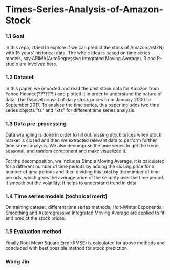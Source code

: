 # Times-Series-Analysis-of-Amazon-Stock

### 1.1 Goal
In this repo, I tried to explore if we can predict the stock of Amazon(AMZN) with 15 years' historical data. The whole idea is based on time series models, say ARIMA(AutoRegressive Integrated Moving Average). R and R-studio are involved here.

### 1.2 Dataset
In this paper, we imported and read the past stock data for Amazon from Yahoo Finance(??????!!) and plotted it in order to understand the nature of data. The Dataset consist of daily stock prices from January 2000 to September 2017. To analyse the time series, this paper includes two time series objects "ts" and "xts" for different time series analysis.

### 1.3 Data pre-processing
Data wrangling is done in order to fill out missing stock prices when stock market is closed and then we extracted relevant data to perform further time series analysis. We also decompose the time series to get the trend, seasonal, and random component and make visualized it.

For the decomposition, we includes Simple Moving Average, it is calculated for a different number of time periods by adding the closing price for a number of time periods and then dividing this total by the number of time periods, which gives the average price of the security over the time period. It smooth out the volatility. It helps to understand trend in data.

### 1.4 Time series models (technical merit)
On training dataset, different time series methods, Holt-Winter Exponential Smoothing and Autoregressive Integrated Moving Average are applied to fit and predict the stock prices.

### 1.5 Evaluation method
Finally Root Mean Square Error(RMSE) is calculated for above methods and concluded with best possible method for stock prediction. 

### Wang Jin

